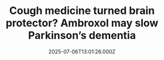 ---
title: "Cough medicine turned brain protector? Ambroxol may slow Parkinson’s dementia"
date: 2025-07-06T13:01:26.000Z
category: Health
externalLink: "https://www.sciencedaily.com/releases/2025/07/250706081848.htm"
image: ""
excerpt: "Ambroxol, long used for coughs in Europe, stabilized symptoms and brain-damage markers in Parkinson’s dementia patients over 12 months, whereas placebo patients worsened. Those with high-risk genes even saw cognitive gains, hinting at real disease-modifying power.…"
---